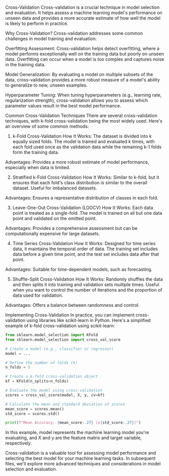 Cross-Validation
Cross-validation is a crucial technique in model selection and evaluation. It helps assess a machine learning model's performance on unseen data and provides a more accurate estimate of how well the model is likely to perform in practice.

Why Cross-Validation?
Cross-validation addresses some common challenges in model training and evaluation:

Overfitting Assessment: Cross-validation helps detect overfitting, where a model performs exceptionally well on the training data but poorly on unseen data. Overfitting can occur when a model is too complex and captures noise in the training data.

Model Generalization: By evaluating a model on multiple subsets of the data, cross-validation provides a more robust measure of a model's ability to generalize to new, unseen examples.

Hyperparameter Tuning: When tuning hyperparameters (e.g., learning rate, regularization strength), cross-validation allows you to assess which parameter values result in the best model performance.

Common Cross-Validation Techniques
There are several cross-validation techniques, with k-fold cross-validation being the most widely used. Here's an overview of some common methods:

1. k-Fold Cross-Validation
How It Works: The dataset is divided into k equally sized folds. The model is trained and evaluated k times, with each fold used once as the validation data while the remaining k-1 folds form the training data.

Advantages: Provides a more robust estimate of model performance, especially when data is limited.

2. Stratified k-Fold Cross-Validation
How It Works: Similar to k-fold, but it ensures that each fold's class distribution is similar to the overall dataset. Useful for imbalanced datasets.

Advantages: Ensures a representative distribution of classes in each fold.

3. Leave-One-Out Cross-Validation (LOOCV)
How It Works: Each data point is treated as a single-fold. The model is trained on all but one data point and validated on the omitted point.

Advantages: Provides a comprehensive assessment but can be computationally expensive for large datasets.

4. Time Series Cross-Validation
How It Works: Designed for time series data, it maintains the temporal order of data. The training set includes data before a given time point, and the test set includes data after that point.

Advantages: Suitable for time-dependent models, such as forecasting.

5. Shuffle-Split Cross-Validation
How It Works: Randomly shuffles the data and then splits it into training and validation sets multiple times. Useful when you want to control the number of iterations and the proportion of data used for validation.

Advantages: Offers a balance between randomness and control.

Implementing Cross-Validation
In practice, you can implement cross-validation using libraries like scikit-learn in Python. Here's a simplified example of k-fold cross-validation using scikit-learn:

```python
from sklearn.model_selection import KFold
from sklearn.model_selection import cross_val_score

# Create a model (e.g., classifier or regressor)
model = ...

# Define the number of folds (k)
n_folds = 5

# Create a k-fold cross-validation object
kf = KFold(n_splits=n_folds)

# Evaluate the model using cross-validation
scores = cross_val_score(model, X, y, cv=kf)

# Calculate the mean and standard deviation of scores
mean_score = scores.mean()
std_score = scores.std()

print(f"Mean Accuracy: {mean_score:.2f} (±{std_score:.2f})")

```


In this example, model represents the machine learning model you're evaluating, and X and y are the feature matrix and target variable, respectively.

Cross-validation is a valuable tool for assessing model performance and selecting the best model for your machine learning tasks. In subsequent files, we'll explore more advanced techniques and considerations in model selection and evaluation.